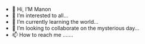 - 👋 Hi, I’M Manon
- 👀 I’m interested to all...
- 🌱 I’m currently learning the world...
- 💞️ I’m looking to collaborate on the mysterious day...
- 📫 How to reach me .......

<!---
HellManon/HellManon is a ✨ special ✨ repository because its `README.md` (this file) appears on your GitHub profile.
You can click the Preview link to take a look at your changes.
--->
